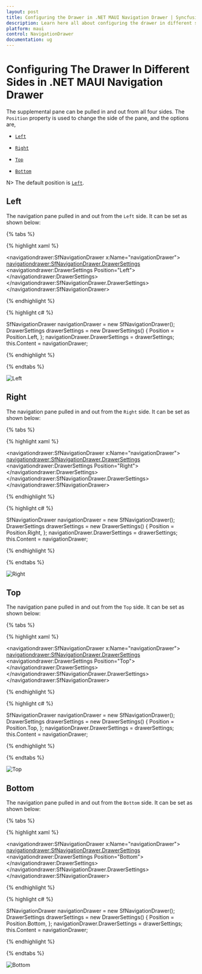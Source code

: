 ```yaml
---
layout: post
title: Configuring the Drawer in .NET MAUI Navigation Drawer | Syncfusion
description: Learn here all about configuring the drawer in different sides support in Syncfusion .NET MAUI Navigation Drawer (SfNavigationDrawer) control and more.
platform: maui
control: NavigationDrawer
documentation: ug
---
```

# Configuring The Drawer In Different Sides in .NET MAUI Navigation Drawer

The supplemental pane can be pulled in and out from all four sides. The `Position` property is used to change the side of the pane, and the options are,

*	[`Left`]()

*	[`Right`]()

*	[`Top`]()

*	[`Bottom`]()

N> The default position is [`Left`]().

## Left

The navigation pane pulled in and out from the `Left` side. It can be set as shown below:

{% tabs %}	

{% highlight xaml %}

<navigationdrawer:SfNavigationDrawer x:Name="navigationDrawer">
    <navigationdrawer:SfNavigationDrawer.DrawerSettings>
        <navigationdrawer:DrawerSettings Position="Left">
        </navigationdrawer:DrawerSettings>
    </navigationdrawer:SfNavigationDrawer.DrawerSettings>
</navigationdrawer:SfNavigationDrawer>

{% endhighlight %}
	
{% highlight c# %}

 SfNavigationDrawer navigationDrawer = new SfNavigationDrawer();
 DrawerSettings drawerSettings = new DrawerSettings()
 {
     Position = Position.Left,
 };
 navigationDrawer.DrawerSettings = drawerSettings;
 this.Content = navigationDrawer;

{% endhighlight %}

{% endtabs %}

![Left]()

## Right

The navigation pane pulled in and out from the `Right` side. It can be set as shown below:

{% tabs %}	

{% highlight xaml %}

<navigationdrawer:SfNavigationDrawer x:Name="navigationDrawer">
    <navigationdrawer:SfNavigationDrawer.DrawerSettings>
        <navigationdrawer:DrawerSettings Position="Right">
        </navigationdrawer:DrawerSettings>
    </navigationdrawer:SfNavigationDrawer.DrawerSettings>
</navigationdrawer:SfNavigationDrawer>
	
{% endhighlight %}
	
{% highlight c# %}

 SfNavigationDrawer navigationDrawer = new SfNavigationDrawer();
 DrawerSettings drawerSettings = new DrawerSettings()
 {
     Position = Position.Right,
 };
 navigationDrawer.DrawerSettings = drawerSettings;
 this.Content = navigationDrawer;

{% endhighlight %}

{% endtabs %}

![Right]()
	
## Top

The navigation pane pulled in and out from the `Top` side. It can be set as shown below:

{% tabs %}

{% highlight xaml %}

<navigationdrawer:SfNavigationDrawer x:Name="navigationDrawer">
    <navigationdrawer:SfNavigationDrawer.DrawerSettings>
        <navigationdrawer:DrawerSettings Position="Top">
        </navigationdrawer:DrawerSettings>
    </navigationdrawer:SfNavigationDrawer.DrawerSettings>
</navigationdrawer:SfNavigationDrawer>

	
{% endhighlight %}	
	
{% highlight c# %}
	
 SfNavigationDrawer navigationDrawer = new SfNavigationDrawer();
 DrawerSettings drawerSettings = new DrawerSettings()
 {
     Position = Position.Top,
 };
 navigationDrawer.DrawerSettings = drawerSettings;
 this.Content = navigationDrawer;

{% endhighlight %}

{% endtabs %}

![Top]()

## Bottom

The navigation pane pulled in and out from the `Bottom` side. It can be set as shown below:

{% tabs %}	

{% highlight xaml %}

<navigationdrawer:SfNavigationDrawer x:Name="navigationDrawer">
    <navigationdrawer:SfNavigationDrawer.DrawerSettings>
        <navigationdrawer:DrawerSettings Position="Bottom">
        </navigationdrawer:DrawerSettings>
    </navigationdrawer:SfNavigationDrawer.DrawerSettings>
</navigationdrawer:SfNavigationDrawer>

{% endhighlight %}
	
{% highlight c# %}

SfNavigationDrawer navigationDrawer = new SfNavigationDrawer();
DrawerSettings drawerSettings = new DrawerSettings()
{
    Position = Position.Bottom,
};
navigationDrawer.DrawerSettings = drawerSettings;
this.Content = navigationDrawer;

{% endhighlight %}

{% endtabs %}

![Bottom]()